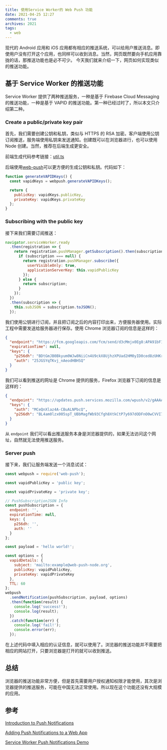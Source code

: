 ```yaml
---
title: 使用Service Worker的 Web Push 功能
date: 2021-04-25 12:27
comments: true
archives: 2021
tags:
  - web
---
```


现代的 Android 应用和 iOS 应用都有相应的推送系统，可以给用户推送消息。即使用户没有打开这个应用，也同样可以收到消息。当然，网页既然要向手机应用靠拢的话，那推送功能也是必不可少。
今天我们就来介绍一下，网页如何实现类似的推送功能。

## 基于 Service Worker 的推送功能

Service Worker 提供了两种推送服务，一种是基于 Firebase Cloud Messaging 的推送功能，一种是基于 VAPID 的推送功能。第一种已经过时了，所以本文只介绍第二种。

### Create a public/private key pair

首先，我们需要创建公钥和私钥，类似与 HTTPS 的 RSA 加密。客户端使用公钥订阅推送，服务端使用私钥来发送通知。创建既可以在浏览器进行，也可以使用 Node 创建。当然，推荐在后端生成更安全。

前端生成代码参考链接：[util.ts](https://github.com/acgotaku/sw-push/blob/master/src/utils/util.ts)

后端使用[web-push](https://github.com/web-push-libs/web-push)可以更方便的生成公钥和私钥。代码如下：

```js
function generateVAPIDKeys() {
  const vapidKeys = webpush.generateVAPIDKeys();

  return {
    publicKey: vapidKeys.publicKey,
    privateKey: vapidKeys.privateKey
  };
}
```

### Subscribing with the public key

接下来我们需要订阅推送：

```js
navigator.serviceWorker.ready
  .then(registration => {
    return registration.pushManager.getSubscription().then(subscription => {
      if (subscription === null) {
        return registration.pushManager.subscribe({
          userVisibleOnly: true,
          applicationServerKey: this.vapidPublicKey
        });
      } else {
        return subscription;
      }
    });
  })
  .then(subscription => {
    this.subJSON = subscription.toJSON();
  });
```

我们使用公钥进行订阅，并且把订阅之后的内容打印出来，方便服务器使用。实际工程中需要发送给服务器进行保存。使用 Chrome 浏览器订阅的信息是这样的：

```json
{
  "endpoint": "https://fcm.googleapis.com/fcm/send/d3cMmjx0Eg8:APA91bF1i7wgLJRw-VgOh3Evn6RG1xqdOR6Y0CeTUm1xiD36BCHXaDoceVfilDYiifWdI_rWdU8IdJjqSxaCVscRp5zl9lon8u4mf9mha0fmSVKJzUOx5r5Jba2yiNmCFRxxKcTJm51S",
  "expirationTime": null,
  "keys": {
    "p256dh": "BDtGmJB0Bkyum0WJw8NiiCn4U9ckX8UjhzXPUad2HM0yID0ced8zUHKr-Yhf6p2Z7IS0G07dGG7Tnl5jlwQVog4",
    "auth": "25JGSYqTKvj_nAeodHBHSQ"
  }
}
```

我们可以看到推送的网址是 Chrome 提供的服务，Firefox 浏览器下订阅的信息是这样的：

```json
{
  "endpoint": "https://updates.push.services.mozilla.com/wpush/v2/gAAAAABghCrItYXGJw0eCyp0Ae1lTxMXkb6Fxhg8tRck2cMoY4bZjvkV2j5t95FfrPftdieUgeaNthjmb0_XyoIVqWIy7cpy9lMjczHb5TYpC7sKnOw4IekwrtQbmBo6Vn54TZaUSrBIb40PEy2KXF5QlyOj2QxlTz6d6NPB6mMvJxuYNSg-5xs",
  "keys": {
    "auth": "MCeQnXlaz4A-CBuALNPbcQ",
    "p256dh": "BL4am0lzx005spT_UBbMagfWb93Cfgh8XtkCtP7y697dODFnO0wCVVI783BsiHePRTl-mrpoHolJ0gKTYR1T4SQ"
  }
}
```

从 `endpoint` 我们可以看出推送服务本身是浏览器提供的，如果无法访问这个网址，自然就无法使用推送服务。

### Server push

接下来，我们让服务端发送一个消息试试：

```js
const webpush = require('web-push');

const vapidPublicKey = 'public key';

const vapidPrivateKey = 'private key';

// PushSubscriptionJSON Info
const pushSubscription = {
  endpoint: '',
  expirationTime: null,
  keys: {
    p256dh: '',
    auth: ''
  }
};

const payload = 'hello world!';

const options = {
  vapidDetails: {
    subject: 'mailto:example@web-push-node.org',
    publicKey: vapidPublicKey,
    privateKey: vapidPrivateKey
  },
  TTL: 60
};
webpush
  .sendNotification(pushSubscription, payload, options)
  .then(function(result) {
    console.log('success!');
    console.log(result);
  })
  .catch(function(err) {
    console.log('fail!');
    console.error(err);
  });
```

在上述代码中填入相应的认证信息，就可以使用了。浏览器的推送功能并不需要把相应的网站打开，只要浏览器是打开的就可以收到推送。

## 总结

浏览器的推送功能非常方便，但是首先需要用户授权通知权限才能使用，其次是浏览器提供的推送服务，可能在中国无法正常使用。所以现在这个功能还没有大规模的应用。

## 参考

[Introduction to Push Notifications](https://developers.google.com/web/ilt/pwa/introduction-to-push-notifications)

[Adding Push Notifications to a Web App](https://developers.google.com/web/fundamentals/codelabs/push-notifications)

[Service Worker Push Notifications Demo](https://github.com/acgotaku/sw-push)
